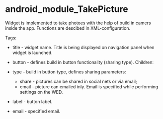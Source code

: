 # android_module_TakePicture
Widget is implemented to take photoes with the help of build in camers inside the app. Functions are descibed in XML-configuration.

Tags:

- title - widget name. Title is being displayed on navigation panel when widget is launched.
- button - defines build in button functionality (sharing type). Children:
 - type - build in button type, defines sharing parameters: 
   - share - pictures can be shared in social nets or via email;
    - email - picture can emailed inly. Email is specified while performing settings on the WED.
   
- label - button label.
- email - specified email.
